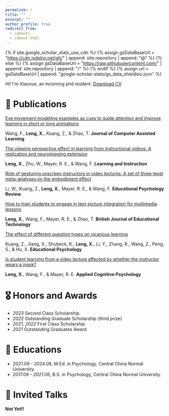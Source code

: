 ```yaml
---
permalink: /
title: ""
excerpt: ""
author_profile: true
redirect_from: 
  - /about/
  - /about.html
---
```


{% if site.google_scholar_stats_use_cdn %}
{% assign gsDataBaseUrl = "https://cdn.jsdelivr.net/gh/" | append: site.repository | append: "@" %}
{% else %}
{% assign gsDataBaseUrl = "https://raw.githubusercontent.com/" | append: site.repository | append: "/" %}
{% endif %}
{% assign url = gsDataBaseUrl | append: "google-scholar-stats/gs_data_shieldsio.json" %}

<span class='anchor' id='about-me'></span>

Hi! I'm Xiaoxue, an incoming phd student. [Download CV](https://github.com/XiaoxueLeng00/xiaoxueleng00.github.io/_pages/xiaoxueleng_cv.pdf)


# 📝 Publications 

[Eye movement modelling examples as cues to guide attention and improve learning in short or long animations](https://doi.org/10.1111/jcal.13094)

Wang, F., **Leng, X.**, Kuang, Z., & Zhao, T. **Journal of Computer Assisted Learning**

[The viewing perspective effect in learning from instructional videos: A replication and neuroimaging extension](https://doi.org/10.1016/j.learninstruc.2024.102004)

**Leng, X.**, Zhu, W., Mayer, R. E., & Wang, F. **Learning and Instruction**

[Role of gesturing onscreen instructors in video lectures: A set of three-level meta-analyses on the embodiment effect](https://doi.org/10.1007/s10648-024-09910-0)

Li, W., Kuang, Z., **Leng, X.**, Mayer, R. E., & Wang, F. **Educational Psychology Review**

[How to train students to engage in text-picture integration for multimedia lessons](https://doi.org/10.1111/bjet.13419)

**Leng, X.**, Wang, F., Mayer, R. E., & Zhao, T. **British Journal of Educational Technology**

[The effect of different question types on vicarious learning](https://doi.org/10.1080/01443410.2024.2325589)

Kuang, Z., Jiang, X., Shubeck, K., **Leng, X.**, Li, Y., Zhang, R., Wang, Z., Peng, S., & Hu, X. **Educational Psychology**

[Is student learning from a video lecture affected by whether the instructor wears a mask?](https://doi.org/10.1002/acp.4169)

**Leng, X.**, Wang, F., & Mayer, R. E. **Applied Cognitive Psychology**

# 🎖 Honors and Awards
- *2023* Second Class Scholarship.
- *2022* Outstanding Graduate Scholarship (third prize)
- *2021, 2022* First Class Scholarship
- *2021* Outstanding Graduates Award

# 📖 Educations
- *2021.09 - 2024.06*, M.Ed. in Psychology, Central China Normal University. 
- *2017.09 - 2021.06*, B.S. in Psychology, Central China Normal University. 

# 💬 Invited Talks
**Not Yet!!**
